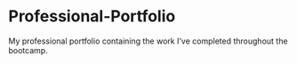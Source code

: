 # Professional-Portfolio
My professional portfolio containing the work I've completed throughout the bootcamp.
